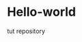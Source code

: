 # Hello-world
tut repository

<html>
  
<head>
  <title>An Interesting Title Goes Here</title>
  
  <style>
</head>

<body>
  
  <script>
  alert ("hello, world!");
  </script>
</body>

</html>
